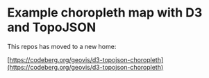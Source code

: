 # Example choropleth map with D3 and TopoJSON

This repos has moved to a new home:

[https://codeberg.org/geovis/d3-topojson-choropleth](https://codeberg.org/geovis/d3-topojson-choropleth)
